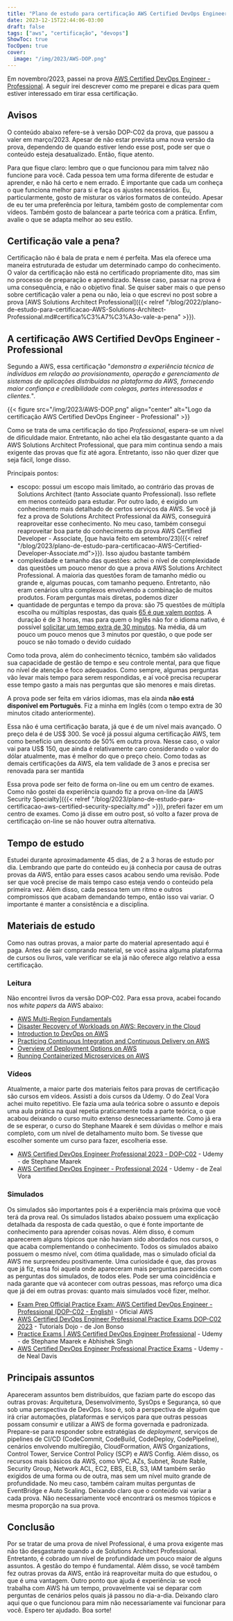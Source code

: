 ```yaml
---
title: "Plano de estudo para certificação AWS Certified DevOps Engineer - Professional"
date: 2023-12-15T22:44:06-03:00
draft: false
tags: ["aws", "certificação", "devops"]
ShowToc: true
TocOpen: true
cover: 
  image: "/img/2023/AWS-DOP.png"
---
```


Em novembro/2023, passei na prova [AWS Certified DevOps Engineer - Professional](https://aws.amazon.com/certification/certified-devops-engineer-professional/). A seguir irei descrever como me preparei e dicas para quem estiver interessado em tirar essa certificação.

## Avisos

O conteúdo abaixo refere-se à versão DOP-C02 da prova, que passou a valer em março/2023. Apesar de não estar prevista uma nova versão da prova, dependendo de quando estiver lendo esse post, pode ser que o conteúdo esteja desatualizado. Então, fique atento.

Para que fique claro: lembro que o que funcionou para mim talvez não funcione para você. Cada pessoa tem uma forma diferente de estudar e aprender, e não há certo e nem errado. É importante que cada um conheça o que funciona melhor para si e faça os ajustes necessários. Eu, particularmente, gosto de misturar os vários formatos de conteúdo. Apesar de eu ter uma preferência por leitura, também gosto de complementar com vídeos. Também gosto de balancear a parte teórica com a prática. Enfim, avalie o que se adapta melhor ao seu estilo.

## Certificação vale a pena?

Certificação não é bala de prata e nem é perfeita. Mas ela oferece uma maneira estruturada de estudar um determinado campo do conhecimento. O valor da certificação não está no certificado propriamente dito, mas sim no processo de preparação e aprendizado. Nesse caso, passar na prova é uma consequência, e não o objetivo final. Se quiser saber mais o que penso sobre certificação valer a pena ou não, leia o que escrevi no post sobre a prova [AWS Solutions Architect Professional]({{< relref "/blog/2022/plano-de-estudo-para-certificacao-AWS-Solutions-Architect-Professional.md#certifica%C3%A7%C3%A3o-vale-a-pena" >}}).  

## A certificação AWS Certified DevOps Engineer - Professional

Segundo a AWS, essa certificação "*demonstra a experiência técnica de indivíduos em relação ao provisionamento, operação e gerenciamento de sistemas de aplicações distribuídas na plataforma da AWS, fornecendo maior confiança e credibilidade com colegas, partes interessadas e clientes.*". 

{{< figure src="/img/2023/AWS-DOP.png" align="center" alt="Logo da certificação AWS Certified DevOps Engineer - Professional" >}}

Como se trata de uma certificação do tipo *Professional*, espera-se um nível de dificuldade maior. Entretanto, não achei ela tão desgastante quanto a da AWS Solutions Architect Professional, que para mim continua sendo a mais exigente das provas que fiz até agora. Entretanto, isso não quer dizer que seja fácil, longe disso.

Principais pontos:
* escopo: possui um escopo mais limitado, ao contrário das provas de Solutions Architect (tanto Associate quanto Professional). Isso reflete em menos conteúdo para estudar. Por outro lado, é exigido um conhecimento mais detalhado de certos serviços da AWS. Se você já fez a prova de Solutions Architect Professional da AWS, conseguirá reaproveitar esse conhecimento. No meu caso, também consegui reaproveitar boa parte do conhecimento da prova AWS Certified Developer - Associate, [que havia feito em setembro/23]({{< relref "/blog/2023/plano-de-estudo-para-certificacao-AWS-Certified-Developer-Associate.md">}}). Isso ajudou bastante também
* complexidade e tamanho das questões: achei o nível de complexidade das questões um pouco menor do que a prova AWS Solutions Architect Professional. A maioria das questões foram de tamanho médio ou grande e, algumas poucas, com tamanho pequeno. Entretanto, não eram cenários ultra complexos envolvendo a combinação de muitos produtos. Foram perguntas mais diretas, podemos dizer
* quantidade de perguntas e tempo da prova: são 75 questões de múltipla escolha ou múltiplas respostas, das quais [65 é que valem pontos](https://d1.awsstatic.com/training-and-certification/docs-devops-pro/AWS-Certified-DevOps-Engineer-Professional_Exam-Guide.pdf). A duração é de 3 horas, mas para quem o Inglês não for o idioma nativo, é possível [solicitar um tempo extra de 30 minutos](https://aws.amazon.com/certification/policies/before-testing/?nc1=h_ls#Requesting_Accommodations). Na média, dá um pouco um pouco menos que 3 minutos por questão, o que pode ser pouco se não tomado o devido cuidado

Como toda prova, além do conhecimento técnico, também são validados sua capacidade de gestão de tempo e seu controle mental, para que fique no nível de atenção e foco adequados. Como sempre, algumas perguntas vão levar mais tempo para serem respondidas, e aí você precisa recuperar esse tempo gasto a mais nas perguntas que são menores e mais diretas. 

A prova pode ser feita em vários idiomas, mas ela ainda **não está disponível em Português**. Fiz a minha em Inglês (com o tempo extra de 30 minutos citado anteriormente).

Essa não é uma certificação barata, já que é de um nível mais avançado. O preço dela é de US$ 300. Se você já possui alguma certificação AWS, tem como benefício um desconto de 50% em outra prova. Nesse caso, o valor vai para US$ 150, que ainda é relativamente caro considerando o valor do dólar atualmente, mas é melhor do que o preço cheio. Como todas as demais certificações da AWS, ela tem validade de 3 anos e precisa ser renovada para ser mantida

Essa prova pode ser feito de forma on-line ou em um centro de exames. Como não gostei da experiência quando fiz a prova on-line da [AWS Security Specialty]({{< relref "/blog/2023/plano-de-estudo-para-certificacao-aws-certified-security-specialty.md" >}}), preferi fazer em um centro de exames. Como já disse em outro post, só volto a fazer prova de certificação on-line se não houver outra alternativa.


## Tempo de estudo

Estudei durante aproximadamente 45 dias, de 2 a 3 horas de estudo por dia. Lembrando que parte do conteúdo eu já conhecia por causa de outras provas da AWS, então para esses casos acabou sendo uma revisão. Pode ser que você precise de mais tempo caso esteja vendo o conteúdo pela primeira vez. Além disso, cada pessoa tem um ritmo e outros compromissos que acabam demandando tempo, então isso vai variar. O importante é manter a consistência e a disciplina.

## Materiais de estudo

Como nas outras provas, a maior parte do material apresentado aqui é paga. Antes de sair comprando material, se você assina alguma plataforma de cursos ou livros, vale verificar se ela já não oferece algo relativo a essa certificação.

### Leitura

Não encontrei livros da versão DOP-C02. Para essa prova, acabei focando nos *white papers* da AWS abaixo:

* [AWS Multi-Region Fundamentals](https://docs.aws.amazon.com/whitepapers/latest/aws-multi-region-fundamentals/aws-multi-region-fundamentals.html)
* [Disaster Recovery of Workloads on AWS: Recovery in the Cloud](https://docs.aws.amazon.com/whitepapers/latest/disaster-recovery-workloads-on-aws/disaster-recovery-workloads-on-aws.html)
* [Introduction to DevOps on AWS](https://docs.aws.amazon.com/whitepapers/latest/introduction-devops-aws/introduction-to-devops.html)
* [Practicing Continuous Integration and Continuous Delivery on AWS](https://docs.aws.amazon.com/whitepapers/latest/practicing-continuous-integration-continuous-delivery/welcome.html)
* [Overview of Deployment Options on AWS](https://docs.aws.amazon.com/whitepapers/latest/overview-deployment-options/welcome.html)
* [Running Containerized Microservices on AWS](https://docs.aws.amazon.com/whitepapers/latest/running-containerized-microservices/welcome.html)
    

### Vídeos

Atualmente, a maior parte dos materiais feitos para provas de certificação são cursos em vídeos. Assisti a dois cursos da Udemy. O do Zeal Vora achei muito repetitivo. Ele fazia uma aula teórica sobre o assunto e depois uma aula prática na qual repetia praticamente toda a parte teórica, o que acabou deixando o curso muito extenso desnecessariamente. Como já era de se esperar, o curso do Stephane Maarek é sem dúvidas o melhor e mais completo, com um nível de detalhamento muito bom. Se tivesse que escolher somente um curso para fazer, escolheria esse.  

* [AWS Certified DevOps Engineer Professional 2023 - DOP-C02](https://www.udemy.com/course/aws-certified-devops-engineer-professional-hands-on/) - Udemy - de Stephane Maarek
* [AWS Certified DevOps Engineer - Professional 2024](https://www.udemy.com/course/master-aws-certified-devops-engineer-professional/) - Udemy - de Zeal Vora



### Simulados

Os simulados são importantes pois é a experiência mais próxima que você terá da prova real. Os simulados listados abaixo possuem uma explicação detalhada da resposta de cada questão, o que é fonte importante de conhecimento para aprender coisas novas. Além disso, é comum aparecerem alguns tópicos que não haviam sido abordados nos cursos, o que acaba complementando o conhecimento. Todos os simulados abaixo possuem o mesmo nível, com ótima qualidade, mas o simulado oficial da AWS me surpreendeu positivamente. Uma curiosidade é que, das provas que já fiz, essa foi aquela onde apareceram mais perguntas parecidas com as perguntas dos simulados, de todos eles. Pode ser uma coincidência e nada garante que vá acontecer com outras pessoas, mas reforço uma dica que já dei em outras provas: quanto mais simulados você fizer, melhor.

* [Exam Prep Official Practice Exam: AWS Certified DevOps Engineer - Professional (DOP-C02 - English)](https://explore.skillbuilder.aws/learn/course/external/view/elearning/14810/aws-certified-devops-engineer-professional-official-practice-exam-dop-c02-english) - Oficial AWS
* [AWS Certified DevOps Engineer Professional Practice Exams DOP-C02 2023](https://portal.tutorialsdojo.com/courses/aws-certified-devops-engineer-professional-practice-exams/) - Tutorials Dojo - de Jon Bonso
* [Practice Exams | AWS Certified DevOps Engineer Professional](https://www.udemy.com/course/aws-certified-devops-engineer-professional-practice-exam-dop/) - Udemy - de Stephane Maarek e Abhishek Singh
* [AWS Certified DevOps Engineer Professional Practice Exams](https://www.udemy.com/course/aws-certified-devops-engineer-professional-practice-exams-course/) - Udemy - de Neal Davis

## Principais assuntos

Apareceram assuntos bem distribuídos, que faziam parte do escopo das outras provas: Arquitetura, Desenvolvimento, SysOps e Segurança, só que sob uma perspectiva de DevOps. Isso é, sob a perspectiva de alguém que irá criar automações, plataformas e serviços para que outras pessoas possam consumir e utilizar a AWS de forma governada e padronizada. Prepare-se para responder sobre estratégias de *deployment*, serviços de pipelines de CI/CD (CodeCommit, CodeBuild, CodeDeploy, CodePipeline), cenários envolvendo multiregião, CloudFormation, AWS Organizations, Control Tower, Service Control Policy (SCP) e AWS Config. Além disso, os recursos mais básicos da AWS, como VPC, AZs, Subnet, Route Rable, Security Group, Network ACL, EC2, EBS, ELB, S3, IAM também serão exigidos de uma forma ou de outra, mas sem um nível muito grande de profundidade. No meu caso, também caíram muitas perguntas de EventBridge e Auto Scaling. Deixando claro que o conteúdo vai variar a cada prova. Não necessariamente você encontrará os mesmos tópicos e mesma proporção na sua prova.

## Conclusão

Por se tratar de uma prova de nível Professional, é uma prova exigente mas não tão desgastante quando a de Solutions Architect Professional. Entretanto, é cobrado um nível de profundidade um pouco maior de alguns assuntos. A gestão do tempo é fundamental. Além disso, se você também fez outras provas da AWS, então irá reaproveitar muita do que estudou, o que é uma vantagem. Outro ponto que ajuda é experiência: se você trabalha com AWS há um tempo, provavelmente vai se deparar com perguntas de cenários pelos quais já passou no dia-a-dia. Deixando claro aqui que o que funcionou para mim não necessariamente vai funcionar para você. Espero ter ajudado. Boa sorte!
